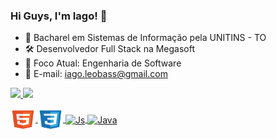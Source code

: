 ### Hi Guys, I'm Iago! 👋

- 🔭 Bacharel em Sistemas de Informação pela UNITINS - TO
- 🛠️ Desenvolvedor Full Stack na Megasoft
- 🌱 Foco Atual: Engenharia de Software
- 👜 E-mail: iago.leobass@gmail.com

<div>
  <a href="https://github.com/IagoLeobas">
  <img height="180em" src="https://github-readme-stats.vercel.app/api?username=IagoLeobas&show_icons=true&theme=dracula&include_all_commits=true&count_private=true"/>
  <img height="180em" src="https://github-readme-stats.vercel.app/api/top-langs/?username=IagoLeobas&layout=compact&langs_count=7&theme=dark"/>
</div>
<div style="display: inline_block"><br>
 
  <img align="center" alt="HTML" height="30" width="40" src="https://raw.githubusercontent.com/devicons/devicon/master/icons/html5/html5-original.svg">
  <img align="center" alt="CSS" height="30" width="40" src="https://raw.githubusercontent.com/devicons/devicon/master/icons/css3/css3-original.svg">
 <img align="center" alt="Js" height="30" width="40" src="https://cdn.jsdelivr.net/gh/devicons/devicon/icons/javascript/javascript-original.svg" />
 <img align="center" alt="Java" height="30" width="40" src="https://cdn.jsdelivr.net/gh/devicons/devicon/icons/java/java-original.svg" />
</div>
  
